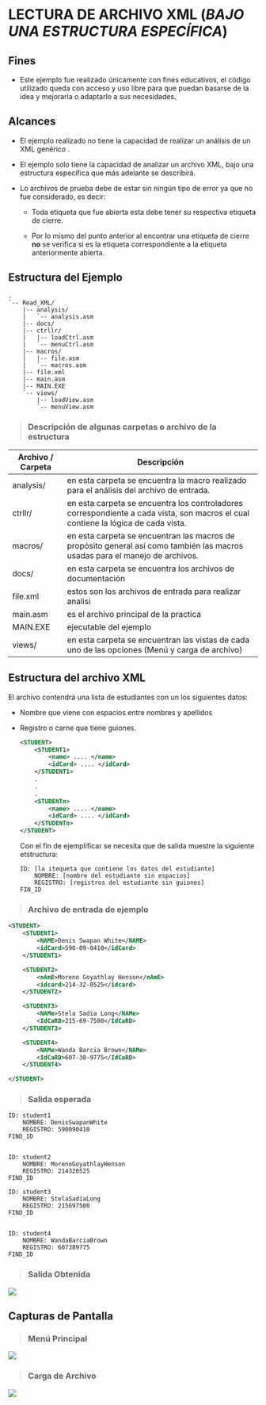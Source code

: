 # LECTURA DE ARCHIVO XML (*BAJO UNA ESTRUCTURA ESPECÍFICA*)

## Fines

* Este ejemplo fue realizado únicamente con fines educativos, el código utilizado queda con  acceso y uso libre para que puedan basarse de la idea y mejorarla o adaptarlo a sus necesidades. 

## Alcances

* El ejemplo realizado no tiene la capacidad de realizar un análisis de un XML genérico .

* El ejemplo solo tiene la capacidad de analizar un archivo XML, bajo una estructura específica que más adelante se describirá.

* Lo archivos de prueba debe de estar sin ningún tipo de error ya que no fue considerado, es decir:
  
  * Toda etiqueta que fue abierta esta debe tener su respectiva etiqueta de cierre.
  
  * Por lo mismo del punto anterior al encontrar una etiqueta de cierre **no**  se verifica si es la etiqueta correspondiente a la etiqueta anteriormente abierta. 

## Estructura del Ejemplo

```
.
`-- Read_XML/
    |-- analysis/
    |   `-- analysis.asm
    |-- docs/
    |-- ctrllr/
    |   |-- loadCtrl.asm
    |   `-- menuCtrl.asm
    |-- macros/
    |   |-- file.asm
    |   `-- macros.asm
    |-- file.xml
    |-- main.asm
    |-- MAIN.EXE
    `-- views/
        |-- loadView.asm
        `-- menuView.asm
```

> ### Descripción de algunas carpetas o archivo de la estructura

| Archivo / Carpeta | Descripción                                                                                                                       |
| ----------------- | --------------------------------------------------------------------------------------------------------------------------------- |
| analysis/         | en esta carpeta se encuentra la macro realizado para el análisis del archivo de entrada.                                          |
| ctrllr/           | en esta carpeta se encuentra los controladores correspondiente a cada vista, son macros el cual contiene la lógica de cada vista. |
| macros/           | en esta carpeta se encuentran las macros de propósito general así como también las macros usadas para el manejo de archivos.      |
| docs/             | en esta carpeta se encuentra los archivos de documentación                                                                        |
| file.xml          | estos son los archivos de entrada para realizar analisi                                                                           |
| main.asm          | es el archivo principal de la practica                                                                                            |
| MAIN.EXE          | ejecutable del ejemplo                                                                                                            |
| views/            | en esta carpeta se encuentran las vistas de cada uno de las opciones (Menú y carga de archivo)                                    |

## Estructura del archivo XML

El archivo contendrá una lista de estudiantes con un los siguientes datos:

* Nombre que viene con espacios entre nombres y apellidos

* Registro o carne que tiene guiones. 
  
  ```xml
  <STUDENT>
      <STUDENT1>
          <name> .... </name>
          <idCard> .... </idCard>
      </STUDENT1>
      .
      .    
      .
      <STUDENTn>
          <name> .... </name>
          <idCard> .... </idCard>
      </STUDENTn>
  </STUDENT>
  ```
  
  Con el fin de ejemplificar se necesita que de salida muestre la siguiente etstructura:
  
  ```
  ID: [la itequeta que contiene los datos del estudiante]
      NOMBRE: [nombre del estudiante sin espacios]
      REGISTRO: [registros del estudiante sin guiones]
  FIN_ID
  ```

> ### Archivo de entrada de ejemplo

```xml
<STUDENT>
    <STUDENT1>
        <NAME>Denis Swapan White</NAME>
        <idCard>590-09-0410</idCard>
    </STUDENT1>    

    <STUDENT2>
        <nAmE>Moreno Goyathlay Henson</nAmE>
        <idcard>214-32-0525</idcard>
    </STUDENT2>    

    <STUDENT3>
        <NAMe>Stela Sadia Long</NAMe>
        <IdCaRD>215-69-7500</IdCaRD>
    </STUDENT3>    

    <STUDENT4>
        <NAMe>Wanda Barcia Brown</NAMe>
        <IdCaRD>607-38-9775</IdCaRD>
    </STUDENT4>    

</STUDENT>
```

> ### Salida esperada

```
ID: student1
    NOMBRE: DenisSwapanWhite
    REGISTRO: 590090410
FIND_ID


ID: student2
    NOMBRE: MorenoGoyathlayHenson
    REGISTRO: 214320525
FIND_ID

ID: student3
    NOMBRE: StelaSadiaLong
    REGISTRO: 215697500
FIND_ID


ID: student4
    NOMBRE: WandaBarciaBrown
    REGISTRO: 607389775
FIND_ID
```

> ### Salida Obtenida

![](./assets/output.png)

## Capturas de Pantalla

> ### Menú Principal

![](./assets/main.png)

> ### Carga de Archivo

![](./assets/loadFile.png)